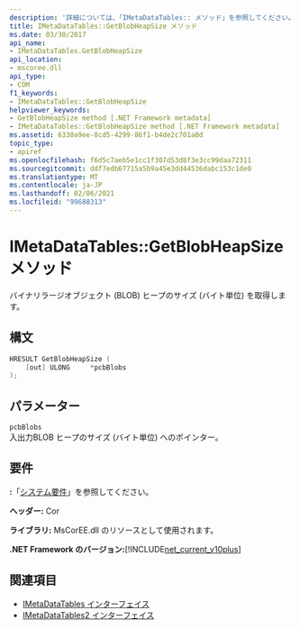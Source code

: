```yaml
---
description: '詳細については、「IMetaDataTables:: メソッド」を参照してください。'
title: IMetaDataTables::GetBlobHeapSize メソッド
ms.date: 03/30/2017
api_name:
- IMetaDataTables.GetBlobHeapSize
api_location:
- mscoree.dll
api_type:
- COM
f1_keywords:
- IMetaDataTables::GetBlobHeapSize
helpviewer_keywords:
- GetBlobHeapSize method [.NET Framework metadata]
- IMetaDataTables::GetBlobHeapSize method [.NET Framework metadata]
ms.assetid: 6330a9ee-8cd5-4299-86f1-b4de2c701a0d
topic_type:
- apiref
ms.openlocfilehash: f6d5c7aeb5e1cc1f307d53d8f3e3cc99daa72311
ms.sourcegitcommit: ddf7edb67715a5b9a45e3dd44536dabc153c1de0
ms.translationtype: MT
ms.contentlocale: ja-JP
ms.lasthandoff: 02/06/2021
ms.locfileid: "99688313"
---
```

# <a name="imetadatatablesgetblobheapsize-method"></a>IMetaDataTables::GetBlobHeapSize メソッド

バイナリラージオブジェクト (BLOB) ヒープのサイズ (バイト単位) を取得します。  
  
## <a name="syntax"></a>構文  
  
```cpp  
HRESULT GetBlobHeapSize (  
    [out] ULONG     *pcbBlobs  
);
```  
  
## <a name="parameters"></a>パラメーター  

 `pcbBlobs`  
 入出力BLOB ヒープのサイズ (バイト単位) へのポインター。  
  
## <a name="requirements"></a>要件  

 **:**「[システム要件](../../get-started/system-requirements.md)」を参照してください。  
  
 **ヘッダー:** Cor  
  
 **ライブラリ:** MsCorEE.dll のリソースとして使用されます。  
  
 **.NET Framework のバージョン:**[!INCLUDE[net_current_v10plus](../../../../includes/net-current-v10plus-md.md)]  
  
## <a name="see-also"></a>関連項目

- [IMetaDataTables インターフェイス](imetadatatables-interface.md)
- [IMetaDataTables2 インターフェイス](imetadatatables2-interface.md)
